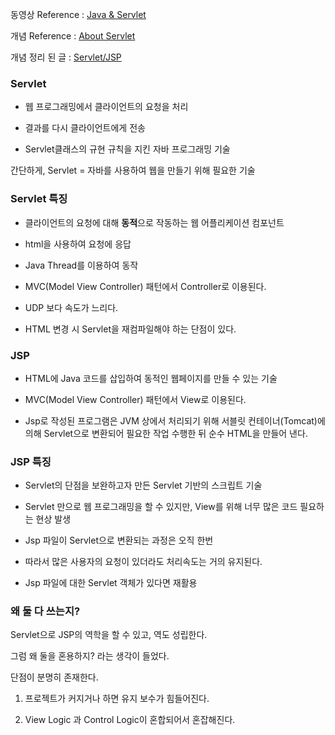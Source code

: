 동영상 Reference : [Java & Servlet](https://www.youtube.com/watch?v=jp7vtbLin-s&list=PLq8wAnVUcTFVOtENMsujSgtv2TOsMy8zd&index=8)

개념 Reference : [About Servlet](https://mangkyu.tistory.com/14)

개념 정리 된 글 : [Servlet/JSP](https://damin8.github.io/archive/?tag=Servlet_JSP)

### Servlet

- 웹 프로그래밍에서 클라이언트의 요청을 처리

- 결과를 다시 클라이언트에게 전송

- Servlet클래스의 규현 규칙을 지킨 자바 프로그래밍 기술

간단하게, Servlet = 자바를 사용하여 웹을 만들기 위해 필요한 기술

### Servlet 특징

- 클라이언트의 요청에 대해 **동적**으로 작동하는 웹 어플리케이션 컴포넌트

- html을 사용하여 요청에 응답

- Java Thread를 이용하여 동작

- MVC(Model View Controller) 패턴에서 Controller로 이용된다.

- UDP 보다 속도가 느리다.

- HTML 변경 시 Servlet을 재컴파일해야 하는 단점이 있다.

### JSP

- HTML에 Java 코드를 삽입하여 동적인 웹페이지를 만들 수 있는 기술

- MVC(Model View Controller) 패턴에서 View로 이용된다.

- Jsp로 작성된 프로그램은 JVM 상에서 처리되기 위해 서블릿 컨테이너(Tomcat)에 의해 Servlet으로 변환되어 필요한 작업 수행한 뒤 순수 HTML을 만들어 낸다.

### JSP 특징

- Servlet의 단점을 보완하고자 만든 Servlet 기반의 스크립트 기술

- Servlet 만으로 웹 프로그래밍을 할 수 있지만, View를 위해 너무 많은 코드 필요하는 현상 발생

- Jsp 파일이 Servlet으로 변환되는 과정은 오직 한번

- 따라서 많은 사용자의 요청이 있더라도 처리속도는 거의 유지된다.

- Jsp 파일에 대한 Servlet 객체가 있다면 재활용

### 왜 둘 다 쓰는지?

Servlet으로 JSP의 역학을 할 수 있고, 역도 성립한다.

그럼 왜 둘을 혼용하지? 라는 생각이 들었다.

단점이 분명히 존재한다.

1. 프로젝트가 커지거나 하면 유지 보수가 힘들어진다.

2. View Logic 과 Control Logic이 혼합되어서 혼잡해진다.

